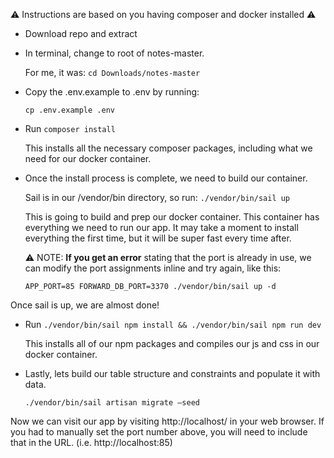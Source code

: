  :warning: Instructions are based on you having composer and docker installed :warning:

- Download repo and extract



- In terminal, change to root of notes-master. 

    For me, it was: `cd Downloads/notes-master`



- Copy the .env.example to .env by running:

    `cp .env.example .env`



- Run `composer install`

    This installs all the necessary composer packages, including what we need for our docker container.



- Once the install process is complete, we need to build our container. 
    
    Sail is in our /vendor/bin directory, so run: `./vendor/bin/sail up`
    
    This is going to build and prep our docker container. This container has everything we need to run our app. It may take a moment to install everything the first time, but it will be super fast every time after.

    :warning: NOTE: **If you get an error** stating that the port is already in use, we can modify the port assignments inline and try again, like this:

    `APP_PORT=85 FORWARD_DB_PORT=3370 ./vendor/bin/sail up -d`

   
   
Once sail is up, we are almost done!



- Run `./vendor/bin/sail npm install && ./vendor/bin/sail npm run dev`

    This installs all of our npm packages and compiles our js and css in our docker container.



- Lastly, lets build our table structure and constraints and populate it with data.

    `./vendor/bin/sail artisan migrate —seed`
    
    

Now we can visit our app by visiting http://localhost/ in your web browser. If you had to manually set the port number above, you will need to include that in the URL. (i.e. http://localhost:85)

